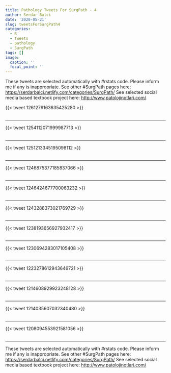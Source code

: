 ```yaml
---
title: Pathology Tweets For SurgPath - 4
author: Serdar Balci
date: '2020-05-21'
slug: tweetsForSurgPath4
categories:
  - R
  - tweets
  - pathology
  - SurgPath
tags: []
image:
  caption: ''
  focal_point: ''
---
```



These tweets are selected automatically with #rstats code. Please inform me if any is inappropriate.
See other #SurgPath pages here: https://serdarbalci.netlify.com/categories/SurgPath/ 
See selected social media based textbook project here: http://www.patolojinotlari.com/

{{< tweet 1261279163635425280 >}}
<br>
<br>
<hr>
{{< tweet 1254112071999987713 >}}
<br>
<br>
<hr>
{{< tweet 1251213345195098112 >}}
<br>
<br>
<hr>
{{< tweet 1246875377185837066 >}}
<br>
<br>
<hr>
{{< tweet 1246424677700063232 >}}
<br>
<br>
<hr>
{{< tweet 1243288373021769729 >}}
<br>
<br>
<hr>
{{< tweet 1238193656927932417 >}}
<br>
<br>
<hr>
{{< tweet 1230694283017105408 >}}
<br>
<br>
<hr>
{{< tweet 1223278612943646721 >}}
<br>
<br>
<hr>
{{< tweet 1214608929923248128 >}}
<br>
<br>
<hr>
{{< tweet 1214035607032340480 >}}
<br>
<br>
<hr>
{{< tweet 1208094553921581056 >}}
<br>
<br>
<hr>


These tweets are selected automatically with #rstats code. Please inform me if any is inappropriate.
See other #SurgPath pages here: https://serdarbalci.netlify.com/categories/SurgPath/ 
See selected social media based textbook project here: http://www.patolojinotlari.com/
